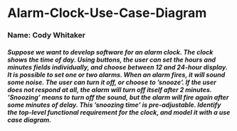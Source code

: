 # Alarm-Clock-Use-Case-Diagram

### Name: Cody Whitaker

##### Suppose we want to develop software for an alarm clock. The clock shows the time of day. Using buttons, the user can set the hours and minutes fields individually, and choose between 12 and 24-hour display. It is possible to set one or two alarms. When an alarm fires, it will sound some noise. The user can turn it off, or choose to ’snooze’. If the user does not respond at all, the alarm will turn off itself after 2 minutes. ’Snoozing’ means to turn off the sound, but the alarm will fire again after some minutes of delay. This ’snoozing time’ is pre-adjustable. Identify the top-level functional requirement for the clock, and model it with a use case diagram.
